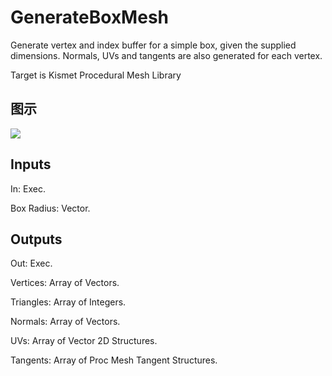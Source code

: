 # GenerateBoxMesh

Generate vertex and index buffer for a simple box, given the supplied dimensions. Normals, UVs and tangents are also generated for each vertex.

Target is Kismet Procedural Mesh Library

## 图示

![]($-20221218-18254379.png)

## Inputs

In: Exec.

Box Radius: Vector.  

## Outputs

Out: Exec.

Vertices: Array of Vectors.

Triangles: Array of Integers.

Normals: Array of Vectors.

UVs: Array of Vector 2D Structures.

Tangents: Array of Proc Mesh Tangent Structures.

